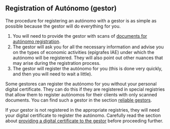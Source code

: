 ## Registration of Autónomo (gestor)

The procedure for registering an autónomo with a gestor is as simple as possible because the gestor will do everything
for you.

1. You will need to provide the gestor with scans
   of [documents for autónomo registration](#necessary-documents-for-registering-an-autónomo).
2. The gestor will ask you for all the necessary information and advise you on the types of economic activities
   (epígrafes IAE) under which the autónomo will be registered. They will also point out other nuances that may arise
   during the registration process.
3. The gestor will register the autónomo for you (this is done very quickly, and then you will need to wait a little).

Some gestores can register the autónomo for you without your personal digital certificate. They can do this if they are
registered in special registries that allow them to register autónomos for their clients with only scanned documents.
You can find such a gestor in the section [reliable gestors](#reliable-gestors).

If your gestor is not registered in the appropriate registries, they will need your digital certificate to register the
autónomo. Carefully read the section
about [providing a digital certificate to the gestor](#providing-a-digital-certificate-to-the-gestor) before
proceeding further.

